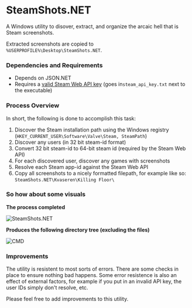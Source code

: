 # SteamShots.NET

A Windows utility to disover, extract, and organize the arcaic hell that is Steam screenshots.

Extracted screenshots are copied to `%USERPROFILE%\Desktop\SteamShots.NET`.

### Dependencies and Requirements

* Depends on JSON.NET
* Requires a [valid Steam Web API key](https://steamcommunity.com/dev/apikey) (goes in`steam_api_key.txt` next to the executable)

### Process Overview

In short, the following is done to accomplish this task:

1. Discover the Steam installation path using the Windows registry (`HKEY_CURRENT_USER\Software\Valve\Steam, SteamPath`)
2. Discover any users (in 32 bit steam-id format)
3. Convert 32 bit steam-id to 64-bit steam id (required by the Steam Web API)
4. For each discovered user, discover any games with screenshots
5. Resolve each Steam app-id against the Steam Web API
6. Copy all screenshots to a nicely formatted filepath, for example like so: `SteamShots.NET\Kvaseren\Killing Floor\`

### So how about some visuals

**The process completed**

![SteamShots.NET](http://media.martinbytes.com/2016-11-27_01-54-27.png)

**Produces the following directory tree (excluding the files)**

![CMD](http://media.martinbytes.com/2016-11-27_02-21-17.png)

### Improvements

The utility is resistent to most sorts of errors.
There are some checks in place to ensure nothing bad happens.
Some error resistence is also an effect of external factors, for example if you put in an invalid API key, the user IDs simply don't resolve, etc.

Please feel free to add improvements to this utility.
